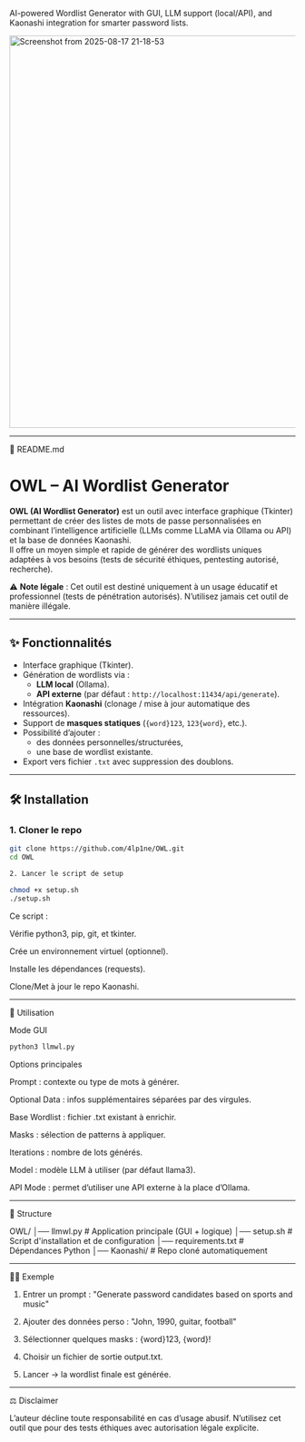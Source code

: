 AI-powered Wordlist Generator with GUI, LLM support (local/API), and Kaonashi integration for smarter password lists.

<img width="751" height="691" alt="Screenshot from 2025-08-17 21-18-53" src="https://github.com/user-attachments/assets/ac0f48e0-0425-4559-b8a6-642f6c6197cc" />

---

📖 README.md

# OWL – AI Wordlist Generator

**OWL (AI Wordlist Generator)** est un outil avec interface graphique (Tkinter) permettant de créer des listes de mots de passe personnalisées en combinant l’intelligence artificielle (LLMs comme LLaMA via Ollama ou API) et la base de données Kaonashi.  
Il offre un moyen simple et rapide de générer des wordlists uniques adaptées à vos besoins (tests de sécurité éthiques, pentesting autorisé, recherche).

⚠️ **Note légale** : Cet outil est destiné uniquement à un usage éducatif et professionnel (tests de pénétration autorisés). N’utilisez jamais cet outil de manière illégale.

---

## ✨ Fonctionnalités
- Interface graphique (Tkinter).
- Génération de wordlists via :
  - **LLM local** (Ollama).
  - **API externe** (par défaut : `http://localhost:11434/api/generate`).
- Intégration **Kaonashi** (clonage / mise à jour automatique des ressources).
- Support de **masques statiques** (`{word}123`, `123{word}`, etc.).
- Possibilité d’ajouter :
  - des données personnelles/structurées,
  - une base de wordlist existante.
- Export vers fichier `.txt` avec suppression des doublons.

---

## 🛠 Installation

### 1. Cloner le repo

```bash
git clone https://github.com/4lp1ne/OWL.git
cd OWL

2. Lancer le script de setup

chmod +x setup.sh
./setup.sh
```

Ce script :

Vérifie python3, pip, git, et tkinter.

Crée un environnement virtuel (optionnel).

Installe les dépendances (requests).

Clone/Met à jour le repo Kaonashi.



---

🚀 Utilisation

Mode GUI

```bash
python3 llmwl.py
```

Options principales

Prompt : contexte ou type de mots à générer.

Optional Data : infos supplémentaires séparées par des virgules.

Base Wordlist : fichier .txt existant à enrichir.

Masks : sélection de patterns à appliquer.

Iterations : nombre de lots générés.

Model : modèle LLM à utiliser (par défaut llama3).

API Mode : permet d’utiliser une API externe à la place d’Ollama.



---

📂 Structure

OWL/
│── llmwl.py        # Application principale (GUI + logique)
│── setup.sh        # Script d'installation et de configuration
│── requirements.txt # Dépendances Python
│── Kaonashi/       # Repo cloné automatiquement


---

🧑‍💻 Exemple

1. Entrer un prompt :
"Generate password candidates based on sports and music"


2. Ajouter des données perso :
"John, 1990, guitar, football"


3. Sélectionner quelques masks :
{word}123, {word}!


4. Choisir un fichier de sortie output.txt.


5. Lancer → la wordlist finale est générée.




---

⚖️ Disclaimer

L’auteur décline toute responsabilité en cas d’usage abusif.
N’utilisez cet outil que pour des tests éthiques avec autorisation légale explicite.


